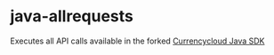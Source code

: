 # java-allrequests
Executes all API calls available in the forked [Currencycloud Java SDK][sdk]

[sdk]: https://github.com/addario-org/currencycloud-java-client
